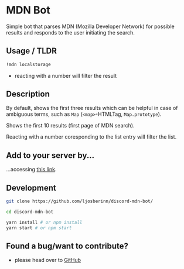 # MDN Bot

Simple bot that parses MDN (Mozilla Developer Network) for possible results and responds to the user initiating the search.

## Usage / TLDR

```bash
!mdn localstorage
```

- reacting with a number will filter the result

## Description

By default, shows the first three results which can be helpful in case of ambiguous terms, such as `Map` (`<map>`-HTMLTag, `Map.prototype`).

Shows the first 10 results (first page of MDN search).

Reacting with a number coresponding to the list entry will filter the list.

## Add to your server by...

...accessing [this link](https://discordapp.com/api/oauth2/authorize?client_id=649967864425611274&scope=bot&permissions=1).

## Development

```bash
git clone https://github.com/ljosberinn/discord-mdn-bot/

cd discord-mdn-bot

yarn install # or npm install
yarn start # or npm start
```

## Found a bug/want to contribute?

- please head over to [GitHub](https://github.com/ljosberinn/discord-mdn-bot/issues)
